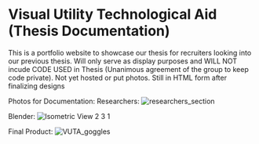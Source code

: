 # Visual  Utility Technological Aid (Thesis Documentation)
 This is a portfolio website to showcase our thesis for recruiters looking into our previous thesis. Will only serve as display purposes and WILL NOT incude CODE USED in Thesis (Unanimous agreement of the group to keep code private). Not yet hosted or put photos. Still in HTML form after finalizing designs
 
Photos for Documentation:
Researchers:
![researchers_section](https://github.com/Bee-Gin-er16/Visual-Utility-Technological-Aid-Thesis-Documentation-/assets/87648354/f05b824f-70d0-45fa-a65c-ad66bc2e3f4f)

Blender:
![Isometric View 2 3 1](https://github.com/Bee-Gin-er16/Visual-Utility-Technological-Aid-Thesis-Documentation-/assets/87648354/77392d7a-5a07-4f42-9e0a-2b84dceb8ede)

Final Product:
![VUTA_goggles](https://github.com/Bee-Gin-er16/Visual-Utility-Technological-Aid-Thesis-Documentation-/assets/87648354/99e82e56-a821-454a-a623-e82341c025ff)
